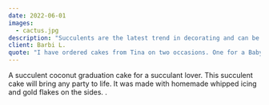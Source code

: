 ```yaml
---
date: 2022-06-01
images:
  - cactus.jpg
description: "Succulents are the latest trend in decorating and can be customized for any occasion"
client: Barbi L.
quote: "I have ordered cakes from Tina on two occasions. One for a Baby Shower and one for my daughter's graduation. Tina also made cupcakes for the graduation party. In both instances the cakes/cupcakes looked and tasted phenomenal! They were made exactly to our specifications and were carefully and beautifully decorated. Tina obviously takes great pride in meeting the expectations of her customers. On a side note, she made me a birthday cake. It was obvious she took her time to think and plan the execution out to the smallest of details. I highly recommend Tina for your upcoming celebration."
---
```


A succulent coconut graduation cake for a succulant lover. This succulent cake will bring any party to life. It was made with homemade whipped icing and gold flakes on the sides. .
